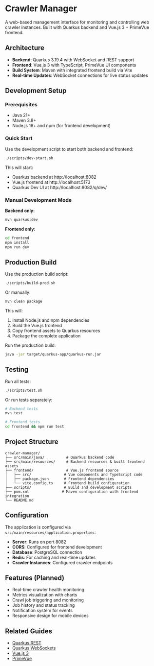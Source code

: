 # Crawler Manager

A web-based management interface for monitoring and controlling web crawler instances. Built with Quarkus backend and Vue.js 3 + PrimeVue frontend.

## Architecture

- **Backend**: Quarkus 3.19.4 with WebSocket and REST support
- **Frontend**: Vue.js 3 with TypeScript, PrimeVue UI components
- **Build System**: Maven with integrated frontend build via Vite
- **Real-time Updates**: WebSocket connections for live status updates

## Development Setup

### Prerequisites

- Java 21+
- Maven 3.8+
- Node.js 18+ and npm (for frontend development)

### Quick Start

Use the development script to start both backend and frontend:

```bash
./scripts/dev-start.sh
```

This will start:
- Quarkus backend at http://localhost:8082
- Vue.js frontend at http://localhost:5173
- Quarkus Dev UI at http://localhost:8082/q/dev/

### Manual Development Mode

**Backend only:**
```bash
mvn quarkus:dev
```

**Frontend only:**
```bash
cd frontend
npm install
npm run dev
```

## Production Build

Use the production build script:

```bash
./scripts/build-prod.sh
```

Or manually:

```bash
mvn clean package
```

This will:
1. Install Node.js and npm dependencies
2. Build the Vue.js frontend
3. Copy frontend assets to Quarkus resources
4. Package the complete application

Run the production build:
```bash
java -jar target/quarkus-app/quarkus-run.jar
```

## Testing

Run all tests:
```bash
./scripts/test.sh
```

Or run tests separately:
```bash
# Backend tests
mvn test

# Frontend tests
cd frontend && npm run test
```

## Project Structure

```
crawler-manager/
├── src/main/java/          # Quarkus backend code
├── src/main/resources/     # Backend resources & built frontend assets
├── frontend/               # Vue.js frontend source
│   ├── src/               # Vue components and TypeScript code
│   ├── package.json       # Frontend dependencies
│   └── vite.config.ts     # Frontend build configuration
├── scripts/               # Build and development scripts
├── pom.xml               # Maven configuration with frontend integration
└── README.md
```

## Configuration

The application is configured via `src/main/resources/application.properties`:

- **Server**: Runs on port 8082
- **CORS**: Configured for frontend development
- **Database**: PostgreSQL connection
- **Redis**: For caching and real-time updates
- **Crawler Instances**: Configured crawler endpoints

## Features (Planned)

- Real-time crawler health monitoring
- Metrics visualization with charts
- Crawl job triggering and monitoring
- Job history and status tracking
- Notification system for events
- Responsive design for mobile devices

## Related Guides

- [Quarkus REST](https://quarkus.io/guides/rest)
- [Quarkus WebSockets](https://quarkus.io/guides/websockets)
- [Vue.js 3](https://vuejs.org/guide/)
- [PrimeVue](https://primevue.org/)